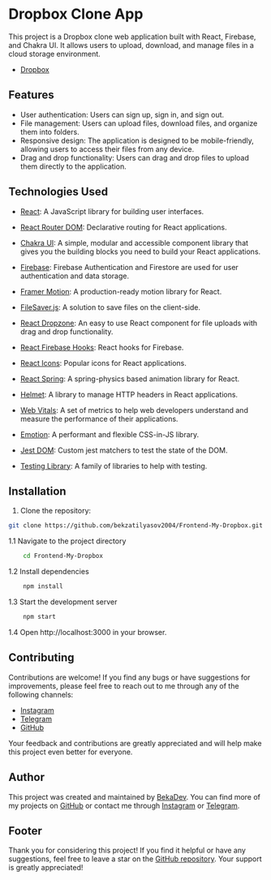 # Dropbox Clone App

This project is a Dropbox clone web application built with React, Firebase, and Chakra UI. It allows users to upload, download, and manage files in a cloud storage environment.

- [Dropbox](https://bekabox.netlify.app)

## Features

- User authentication: Users can sign up, sign in, and sign out.
- File management: Users can upload files, download files, and organize them into folders.
- Responsive design: The application is designed to be mobile-friendly, allowing users to access their files from any device.
- Drag and drop functionality: Users can drag and drop files to upload them directly to the application.

## Technologies Used

- [React](https://reactjs.org/): A JavaScript library for building user interfaces.
- [React Router DOM](https://reactrouter.com/): Declarative routing for React applications.
- [Chakra UI](https://chakra-ui.com/): A simple, modular and accessible component library that gives you the building blocks you need to build your React applications.
- [Firebase](https://firebase.google.com/): Firebase Authentication and Firestore are used for user authentication and data storage.
- [Framer Motion](https://www.framer.com/motion/): A production-ready motion library for React.
- [FileSaver.js](https://github.com/eligrey/FileSaver.js/): A solution to save files on the client-side.
- [React Dropzone](https://react-dropzone.js.org/): An easy to use React component for file uploads with drag and drop functionality.
- [React Firebase Hooks](https://github.com/csfrequency/react-firebase-hooks): React hooks for Firebase.
- [React Icons](https://react-icons.github.io/react-icons/): Popular icons for React applications.
- [React Spring](https://www.react-spring.io/): A spring-physics based animation library for React.

- [Helmet](https://helmetjs.github.io/): A library to manage HTTP headers in React applications.
- [Web Vitals](https://web.dev/vitals/): A set of metrics to help web developers understand and measure the performance of their applications.
- [Emotion](https://emotion.sh/docs/introduction): A performant and flexible CSS-in-JS library.
- [Jest DOM](https://github.com/testing-library/jest-dom): Custom jest matchers to test the state of the DOM.
- [Testing Library](https://testing-library.com/): A family of libraries to help with testing.
## Installation

1. Clone the repository:

```bash
git clone https://github.com/bekzatilyasov2004/Frontend-My-Dropbox.git
```

1.1 Navigate to the project directory

```bash
    cd Frontend-My-Dropbox
```

1.2 Install dependencies

```bash
    npm install
```

1.3 Start the development server

```bash
    npm start
```

1.4 Open http://localhost:3000 in your browser.

## Contributing

Contributions are welcome! If you find any bugs or have suggestions for improvements, please feel free to reach out to me through any of the following channels:

- [Instagram](https://instagram.com/_bek_27_04_)
- [Telegram](https://t.me/uspa_polo_717)
- [GitHub](https://github.com/bekzatilyasov2004)

Your feedback and contributions are greatly appreciated and will help make this project even better for everyone.

## Author

This project was created and maintained by [BekaDev](https://github.com/bekzatilyasov2004/Frontend-My-Dropbox.git). You can find more of my projects on [GitHub](https://github.com/bekzatilyasov2004) or contact me through [Instagram](https://instagram.com/_bek_27_04_) or [Telegram](https://t.me/uspa_polo_717).



## Footer

Thank you for considering this project! If you find it helpful or have any suggestions, feel free to leave a star on the [GitHub repository](https://github.com/bekzatilyasov2004/Frontend-My-Dropbox.git). Your support is greatly appreciated!



